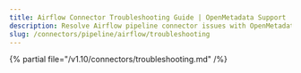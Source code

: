 ```yaml
---
title: Airflow Connector Troubleshooting Guide | OpenMetadata Support
description: Resolve Airflow pipeline connector issues with OpenMetadata'scomprehensive troubleshooting guide. Fix common errors, debug connections & optimize workflows.
slug: /connectors/pipeline/airflow/troubleshooting
---
```


{% partial file="/v1.10/connectors/troubleshooting.md" /%}
